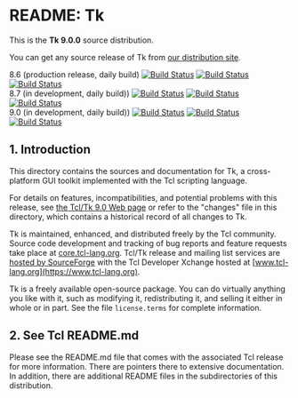 # README:  Tk

This is the **Tk 9.0.0** source distribution.

You can get any source release of Tk from [our distribution
site](https://sourceforge.net/projects/tcl/files/Tcl/).

8.6 (production release, daily build)
[![Build Status](https://github.com/tcltk/tk/workflows/Linux/badge.svg?branch=core-8-6-branch)](https://github.com/tcltk/tk/actions?query=workflow%3A%22Linux%22+branch%3Acore-8-6-branch)
[![Build Status](https://github.com/tcltk/tk/workflows/Windows/badge.svg?branch=core-8-6-branch)](https://github.com/tcltk/tk/actions?query=workflow%3A%22Windows%22+branch%3Acore-8-6-branch)
[![Build Status](https://github.com/tcltk/tk/workflows/macOS/badge.svg?branch=core-8-6-branch)](https://github.com/tcltk/tk/actions?query=workflow%3A%22macOS%22+branch%3Acore-8-6-branch)
<br>
8.7 (in development, daily build))
[![Build Status](https://github.com/tcltk/tk/workflows/Linux/badge.svg?branch=core-8-branch)](https://github.com/tcltk/tk/actions?query=workflow%3A%22Linux%22+branch%3Acore-8-branch)
[![Build Status](https://github.com/tcltk/tk/workflows/Windows/badge.svg?branch=core-8-branch)](https://github.com/tcltk/tk/actions?query=workflow%3A%22Windows%22+branch%3Acore-8-branch)
[![Build Status](https://github.com/tcltk/tk/workflows/macOS/badge.svg?branch=core-8-branch)](https://github.com/tcltk/tk/actions?query=workflow%3A%22macOS%22+branch%3Acore-8-branch)
<br>
9.0 (in development, daily build))
[![Build Status](https://github.com/tcltk/tk/workflows/Linux/badge.svg?branch=main)](https://github.com/tcltk/tk/actions?query=workflow%3A%22Linux%22+branch%3Amain)
[![Build Status](https://github.com/tcltk/tk/workflows/Windows/badge.svg?branch=main)](https://github.com/tcltk/tk/actions?query=workflow%3A%22Windows%22+branch%3Amain)
[![Build Status](https://github.com/tcltk/tk/workflows/macOS/badge.svg?branch=main)](https://github.com/tcltk/tk/actions?query=workflow%3A%22macOS%22+branch%3Amain)

## <a id="intro">1.</a> Introduction

This directory contains the sources and documentation for Tk, a
cross-platform GUI toolkit implemented with the Tcl scripting language.

For details on features, incompatibilities, and potential problems with
this release, see [the Tcl/Tk 9.0 Web page](https://www.tcl-lang.org/software/tcltk/9.0.html)
or refer to the "changes" file in this directory, which contains a
historical record of all changes to Tk.

Tk is maintained, enhanced, and distributed freely by the Tcl community.
Source code development and tracking of bug reports and feature requests
take place at [core.tcl-lang.org](https://core.tcl-lang.org/).
Tcl/Tk release and mailing list services are [hosted by
SourceForge](https://sourceforge.net/projects/tcl/)
with the Tcl Developer Xchange hosted at
[www.tcl-lang.org](https://www.tcl-lang.org).

Tk is a freely available open-source package.  You can do virtually
anything you like with it, such as modifying it, redistributing it,
and selling it either in whole or in part.  See the file
`license.terms` for complete information.

## <a id="tcl">2.</a> See Tcl README.md

Please see the README.md file that comes with the associated Tcl release
for more information.  There are pointers there to extensive
documentation.  In addition, there are additional README files
in the subdirectories of this distribution.
